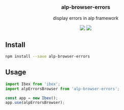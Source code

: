 <h3 align="center">
  alp-browser-errors
</h3>

<p align="center">
  display errors in alp framework
</p>

<p align="center">
  <a href="https://npmjs.org/package/alp-browser-errors"><img src="https://img.shields.io/npm/v/alp-browser-errors.svg?style=flat-square"></a>
  <a href="https://david-dm.org/christophehurpeau/alp?path=packages/alp-browser-errors"><img src="https://david-dm.org/christophehurpeau/alp.svg?path=packages/alp-browser-errors?style=flat-square"></a>
</p>

## Install

```sh
npm install --save alp-browser-errors
```

## Usage

```js
import Ibex from 'ibex';
import alpErrorsBrowser from 'alp-browser-errors';

const app = new Ibex();
app.use(alpErrorsBrowser);
```
